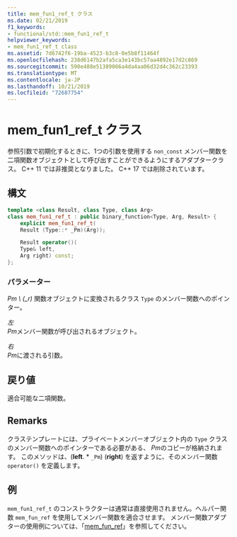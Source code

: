 ```yaml
---
title: mem_fun1_ref_t クラス
ms.date: 02/21/2019
f1_keywords:
- functional/std::mem_fun1_ref_t
helpviewer_keywords:
- mem_fun1_ref_t class
ms.assetid: 7d6742f6-19ba-4523-b3c8-0e5b8f11464f
ms.openlocfilehash: 238d6147b2afa5ca3e143bc57aa4892e17d2c869
ms.sourcegitcommit: 590e488e51389066a4da4aa06d32d4c362c23393
ms.translationtype: MT
ms.contentlocale: ja-JP
ms.lasthandoff: 10/21/2019
ms.locfileid: "72687754"
---
```

# <a name="mem_fun1_ref_t-class"></a>mem_fun1_ref_t クラス

参照引数で初期化するときに、1つの引数を使用する `non_const` メンバー関数を二項関数オブジェクトとして呼び出すことができるようにするアダプタークラス。 C++ 11 では非推奨となりました。 C++ 17 では削除されています。

## <a name="syntax"></a>構文

```cpp
template <class Result, class Type, class Arg>
class mem_fun1_ref_t : public binary_function<Type, Arg, Result> {
    explicit mem_fun1_ref_t(
    Result (Type::* _Pm)(Arg));

    Result operator()(
    Type& left,
    Arg right) const;
};
```

### <a name="parameters"></a>パラメーター

*Pm \ (_r)*
関数オブジェクトに変換されるクラス `Type` のメンバー関数へのポインター。

*左*\
*Pm*メンバー関数が呼び出されるオブジェクト。

*右*\
*Pm*に渡される引数。

## <a name="return-value"></a>戻り値

適合可能な二項関数。

## <a name="remarks"></a>Remarks

クラステンプレートには、プライベートメンバーオブジェクト内の `Type` クラスのメンバー関数へのポインターである必要がある、 *Pm*のコピーが格納されます。 このメソッドは、(**left**. \* `_Pm`) (**right**) を返すように、そのメンバー関数 `operator()` を定義します。

## <a name="example"></a>例

`mem_fun1_ref_t` のコンストラクターは通常は直接使用されません。ヘルパー関数 `mem_fun_ref` を使用してメンバー関数を適合させます。 メンバー関数アダプターの使用例については、「[mem_fun_ref](../standard-library/functional-functions.md#mem_fun_ref)」を参照してください。
